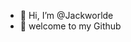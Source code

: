 - 👋 Hi, I’m @Jackworlde
- 👀 welcome to my Github

<!---
Jackworlde/Jackworlde is a ✨ special ✨ repository because its `README.md` (this file) appears on your GitHub profile.
You can click the Preview link to take a look at your changes.
--->
